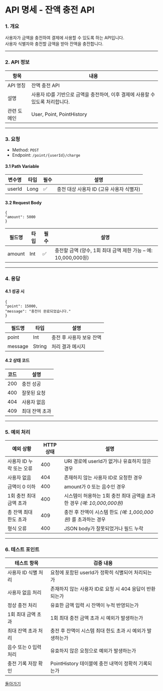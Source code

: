 # API 명세 - 잔액 충전 API

### 1. 개요

사용자가 금액을 충전하여 결제에 사용할 수 있도록 하는 API입니다.  
사용자 식별자와 충전할 금액을 받아 잔액을 충전합니다.

---

### 2. API 정보

| 항목        | 내용                                             |
|-------------|------------------------------------------------|
| API 명칭     | 잔액 충전 API                                      |
| 설명         | 사용자 ID를 기반으로 금액을 충전하여, 이후 결제에 사용할 수 있도록 처리합니다. |
| 관련 도메인  | User, Point, PointHistory                      |

---

### 3. 요청

- Method: `POST`
- Endpoint: `/point/{userId}/charge`

#### 3.1 Path Variable

| 변수명 | 타입 | 필수 | 설명                                 |
|--------|------|------|----------------------------------------|
| userId | Long | ✅   | 충전 대상 사용자 ID (고유 사용자 식별자) |

#### 3.2 Request Body
```
{
"amount": 5000
}
```
| 필드명 | 타입 | 필수 | 설명                                            |
|--------|------|------|-----------------------------------------------|
| amount | Int  | ✅   | 충전할 금액 (양수, 1회 최대 금액 제한 가능 – 예: 10,000,000원) |

---

### 4. 응답

#### 4.1 성공 시
```
{
"point": 15000,
"message": "충전이 완료되었습니다."
}
```
| 필드명     | 타입   | 설명                     |
|---------|--------|--------------------------|
| point   | Int    | 충전 후 사용자 보유 잔액 |
| message | String | 처리 결과 메시지         |

#### 4.2 상태 코드

| 코드 | 설명           |
|------|----------------|
| 200  | 충전 성공       |
| 400  | 잘못된 요청     |
| 404  | 사용자 없음     |
| 409  | 최대 잔액 초과  |

---

### 5. 예외 처리

| 예외 상황                | HTTP 상태 | 설명                                              |
|-------------------------|------------|-------------------------------------------------|
| 사용자 ID 누락 또는 오류 | 400        | URI 경로에 userId가 없거나 유효하지 않은 경우                  |
| 사용자 없음             | 404        | 존재하지 않는 사용자 ID로 요청한 경우                          |
| 금액이 0 이하            | 400        | amount가 0 또는 음수인 경우                             |
| 1회 충전 최대 금액 초과 | 400        | 시스템이 허용하는 1회 충전 최대 금액을 초과한 경우 *(예: 10,000,000원)* |
| 총 잔액 최대 한도 초과   | 409        | 충전 후 잔액이 시스템 한도 *(예: 1,000,000원)* 를 초과하는 경우     |
| 형식 오류               | 400        | JSON body가 잘못되었거나 필드 누락                         |

---

### 6. 테스트 포인트

| 테스트 항목             | 검증 내용                              |
|------------------------|------------------------------------|
| 사용자 ID 식별 처리      | 요청에 포함된 userId가 정확히 식별되어 처리되는가     |
| 사용자 없음 처리         | 존재하지 않는 사용자 ID로 요청 시 404 응답이 반환되는가 |
| 정상 충전 처리           | 유효한 금액 입력 시 잔액이 누적 반영되는가           |
| 1회 최대 금액 초과       | 1회 최대 충전 금액 초과 시 예외가 발생하는가         |
| 최대 잔액 초과 처리       | 충전 후 잔액이 시스템 최대 한도 초과 시 예외가 발생하는가  |
| 음수 또는 0 입력 처리     | 유효하지 않은 요청으로 예외가 발생하는가             |
| 충전 기록 저장 확인       | PointHistory 테이블에 충전 내역이 정확히 기록되는가 |

[돌아가기](../../README.md)